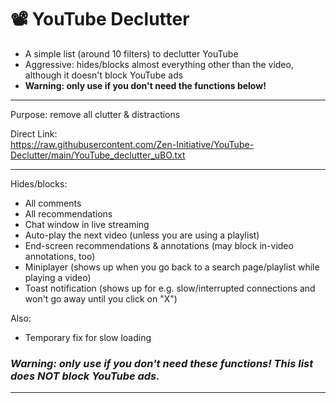 # 📽️ YouTube Declutter
- A simple list (around 10 filters) to declutter YouTube
- Aggressive: hides/blocks almost everything other than the video, although it doesn't block YouTube ads
- **Warning: only use if you don't need the functions below!**

---

Purpose: remove all clutter & distractions

Direct Link:  
https://raw.githubusercontent.com/Zen-Initiative/YouTube-Declutter/main/YouTube_declutter_uBO.txt

---

Hides/blocks:

- All comments 
- All recommendations
- Chat window in live streaming
- Auto-play the next video (unless you are using a playlist)
- End-screen recommendations & annotations (may block in-video annotations, too)
- Miniplayer (shows up when you go back to a search page/playlist while playing a video)
- Toast notification (shows up for e.g. slow/interrupted connections and won't go away until you click on "X")

Also:
- Temporary fix for slow loading

### _Warning: only use if you don't need these functions! This list does NOT block YouTube ads._

---
